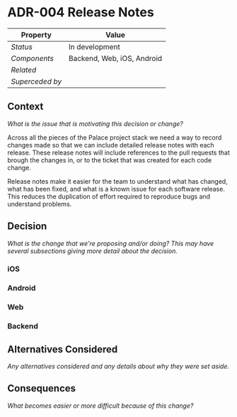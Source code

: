 # ADR-004 Release Notes

| Property        | Value                                 |
| --              | --                                    |
| *Status*        | In development                        |
| *Components*    | Backend, Web, iOS, Android            |
| *Related*       |                                       |
| *Superceded by* |                                       | 

## Context

*What is the issue that is motivating this decision or change?*

Across all the pieces of the Palace project stack we need a way to record changes made so that we can include detailed release notes
with each release. These release notes will include references to the pull requests that brough the changes in, or to the ticket that
was created for each code change.

Release notes make it easier for the team to understand what has changed, what has been fixed, and what is a known issue for each software
release. This reduces the duplication of effort required to reproduce bugs and understand problems.

## Decision

*What is the change that we're proposing and/or doing? This may have several subsections giving more detail about the decision.*

### iOS

### Android

### Web

### Backend

## Alternatives Considered

*Any alternatives considered and any details about why they were set aside.*

## Consequences

*What becomes easier or more difficult because of this change?*
